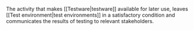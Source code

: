 The activity that makes [[Testware|testware]] available for later use, leaves [[Test environment|test environments]] in a satisfactory condition and communicates the results of testing to relevant stakeholders.
